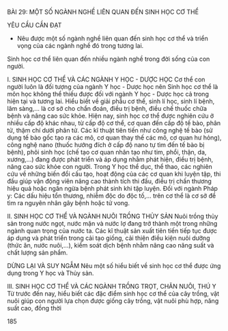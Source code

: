 BÀI 29: MỘT SỐ NGÀNH NGHỀ LIÊN QUAN ĐẾN SINH HỌC CƠ THỂ

YÊU CẦU CẦN ĐẠT
- Nêu được một số ngành nghề liên quan đến sinh học cơ thể và triển vọng của các ngành nghề đó trong tương lai.

Sinh học cơ thể liên quan đến nhiều ngành nghề trong đời sống của con người.

I. SINH HỌC CƠ THỂ VÀ CÁC NGÀNH Y HỌC - DƯỢC HỌC
Cơ thể con người luôn là đối tượng của ngành Y học - Dược học nên Sinh học cơ thể là môn học không thể thiếu được đối với ngành Y học - Dược học cả trong hiện tại và tương lai. Hiểu biết về giải phẫu cơ thể, sinh lí học, sinh lí bệnh, lâm sàng,... là cơ sở cho chẩn đoán, điều trị bệnh, điều chế thuốc chữa bệnh và nâng cao sức khỏe. Hiện nay, sinh học cơ thể được nghiên cứu ở nhiều cấp độ khác nhau, từ cấp độ cơ thể, cơ quan đến cấp độ tế bào, phân tử, thậm chí dưới phân tử. Các kĩ thuật tiên tiến như công nghệ tế bào (sử dụng tế bào gốc tạo ra các mô, cơ quan thay thế các mô, cơ quan hư hỏng), công nghệ nano (thuốc hướng đích ở cấp độ nano tự tìm đến tế bào bị bệnh), phôi sinh học (chế tạo cơ quan nhân tạo như tim, phổi, thận, da, xương,...) đang được phát triển và áp dụng nhằm phát hiện, điều trị bệnh, nâng cao sức khỏe con người. Trong Y học thể dục, thể thao, các nghiên cứu về những biến đổi cấu tạo, hoạt động của các cơ quan khi luyện tập, thi đấu giúp vận động viên nâng cao thành tích thi đấu, điều trị chấn thương hiệu quả hoặc ngăn ngừa bệnh phát sinh khi tập luyện. Đối với ngành Pháp y: Các dấu hiệu tổn thương, nhiễm độc do độc tố,... trên cơ thể là cơ sở để tìm ra nguyên nhân gây bệnh hoặc tử vong.

II. SINH HỌC CƠ THỂ VÀ NGÀNH NUÔI TRỒNG THỦY SẢN
Nuôi trồng thủy sản trong nước ngọt, nước mặn và nước lợ đang trở thành một trong những ngành quan trọng của nước ta. Các kĩ thuật sản xuất tiên tiến tiếp tục được áp dụng và phát triển trong cải tạo giống, cải thiện điều kiện nuôi dưỡng (thức ăn, nước nuôi,...), kiểm soát dịch bệnh nhằm nâng cao năng suất và chất lượng sản phẩm.

DỪNG LẠI VÀ SUY NGẪM
Nêu một số hiểu biết về sinh học cơ thể được ứng dụng trong Y học và Thủy sản.

III. SINH HỌC CƠ THỂ VÀ CÁC NGÀNH TRỒNG TRỌT, CHĂN NUÔI, THÚ Y
Từ trước đến nay, hiểu biết các đặc điểm sinh học cơ thể của cây trồng, vật nuôi giúp con người lựa chọn được giống cây trồng, vật nuôi phù hợp, năng suất cao, đồng thời

185